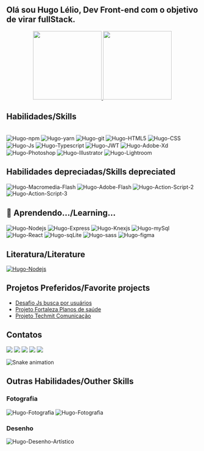 ## Olá sou Hugo Lélio, Dev Front-end com o objetivo de virar fullStack.
<div align="center">
  <a href="https://github.com/hugolrjdev">
  <img height="180em" src="https://github-readme-stats.vercel.app/api?username=hugolrjdev&show_icons=true&theme=default&include_all_commits=true&count_private=true"/>
  <img height="180em" src="https://github-readme-stats.vercel.app/api/top-langs/?username=hugolrjdev&layout=compact&langs_count=7&theme=default"/>
  </a>
</div>
  
## Habilidades/Skills
  
<div style="display: inline_block"><br>
  <img align="center" alt="Hugo-npm" src="https://img.shields.io/badge/NPM-%23000000.svg?style=for-the-badge&logo=npm&logoColor=white">
  <img align="center" alt="Hugo-yarn" src="https://img.shields.io/badge/yarn-%232C8EBB.svg?style=for-the-badge&logo=yarn&logoColor=white">
  <img align="center" alt="Hugo-git" src="https://img.shields.io/badge/git-%23F05033.svg?style=for-the-badge&logo=git&logoColor=white">
  <img align="center" alt="Hugo-HTML5" src="https://img.shields.io/badge/html5-%23E34F26.svg?style=for-the-badge&logo=html5&logoColor=white">
  <img align="center" alt="Hugo-CSS" src="https://img.shields.io/badge/css3-%231572B6.svg?style=for-the-badge&logo=css3&logoColor=white">
  <img align="center" alt="Hugo-Js" src="https://img.shields.io/badge/javascript-%23323330.svg?style=for-the-badge&logo=javascript&logoColor=%23F7DF1E">
  <img align="center" alt="Hugo-Typescript" src="https://img.shields.io/badge/typescript-%23007ACC.svg?style=for-the-badge&logo=typescript&logoColor=white">
  <img align="center" alt="Hugo-JWT" src="https://img.shields.io/badge/JWT-black?style=for-the-badge&logo=JSON%20web%20tokens">
  <img align="center" alt="Hugo-Adobe-Xd" src="https://img.shields.io/badge/Adobe%20XD-470137?style=for-the-badge&logo=Adobe%20XD&logoColor=#FF61F6">
  <img align="center" alt="Hugo-Photoshop" src="https://img.shields.io/badge/adobephotoshop-%2331A8FF.svg?style=for-the-badge&logo=adobephotoshop&logoColor=white">
  <img align="center" alt="Hugo-Illustrator" src="https://img.shields.io/badge/adobeillustrator-%23FF9A00.svg?style=for-the-badge&logo=adobeillustrator&logoColor=white">
  <img align="center" alt="Hugo-Lightroom" src="https://img.shields.io/badge/Adobe%20Lightroom-31A8FF.svg?style=for-the-badge&logo=Adobe%20Lightroom&logoColor=white">
</div>
  

## Habilidades depreciadas/Skills depreciated
  
  <div>
    <img align="center" alt="Hugo-Macromedia-Flash" src="https://fortalezaplanodesaude.com/sistema/giticons/macromedia-flash.svg">
    <img align="center" alt="Hugo-Adobe-Flash" src="https://fortalezaplanodesaude.com/sistema/giticons/adobe-flash.svg">
    <img align="center" alt="Hugo-Action-Script-2" src="https://fortalezaplanodesaude.com/sistema/giticons/action-script-2.svg">
    <img align="center" alt="Hugo-Action-Script-3" src="https://fortalezaplanodesaude.com/sistema/giticons/action-script3.svg">
  </div>
  
## 🌱 Aprendendo.../Learning...

  <div>
    <img align="center" alt="Hugo-Nodejs" src="https://img.shields.io/badge/node.js-6DA55F?style=for-the-badge&logo=node.js&logoColor=white">
    <img align="center" alt="Hugo-Express" src="https://img.shields.io/badge/express.js-%23404d59.svg?style=for-the-badge&logo=express&logoColor=%2361DAFB">
    <img align="center" alt="Hugo-Knexjs" src="https://fortalezaplanodesaude.com/sistema/giticons/knexjs.svg">
    <img align="center" alt="Hugo-mySql" src="https://img.shields.io/badge/mysql-%2300f.svg?style=for-the-badge&logo=mysql&logoColor=white">
    <img align="center" alt="Hugo-React" src="https://img.shields.io/badge/react-%2320232a.svg?style=for-the-badge&logo=react&logoColor=%2361DAFB">
    <img align="center" alt="Hugo-sqLite" src="https://img.shields.io/badge/sqlite-%2307405e.svg?style=for-the-badge&logo=sqlite&logoColor=white">
    <img align="center" alt="Hugo-sass" src="https://img.shields.io/badge/SASS-hotpink.svg?style=for-the-badge&logo=SASS&logoColor=white">
    <img align="center" alt="Hugo-figma" src="https://img.shields.io/badge/figma-%23F24E1E.svg?style=for-the-badge&logo=figma&logoColor=white">
  </div>
  
## Literatura/Literature
  
  <div>
    <a href="https://www.amazon.com.br/ECMAScript-Entre-cabe%C3%A7a-futuro-JavaScript-ebook/dp/B06XWH5WKB/ref=sr_1_3?__mk_pt_BR=%C3%85M%C3%85%C5%BD%C3%95%C3%91&crid=2XN7MV5S9BQOF&keywords=ecma&qid=1644424893&sprefix=ecma%2Caps%2C134&sr=8-3&ufe=app_do%3Aamzn1.fos.25548f35-0de7-44b3-b28e-0f56f3f96147"><img align="center" alt="Hugo-Nodejs" src="https://fortalezaplanodesaude.com/sistema/books/ecmascript6.png"></a>
  </div>
  
## Projetos Preferidos/Favorite projects
  
  <ul>
    <li><a href="https://github.com/hugolrjdev/js-pesquisa-de-usuarios"> Desafio Js busca por usuários </a></li>
    <li><a href="https://fortalezaplanodesaude.com/"> Projeto Fortaleza Planos de saúde</a></li>
    <li><a href="http://techmit.com.br/"> Projeto Techmit Comunicação </a></li>
  </ul>
  

## Contatos
 
<div> 
  <a href="https://api.whatsapp.com/send?phone=5585996434504&text=" target="_blank"><img src="https://img.shields.io/badge/WhatsApp-25D366?style=for-the-badge&logo=whatsapp&logoColor=white" target="_blank"></a>
  <a href="https://t.me/hugolrj" target="_blank"><img src="https://img.shields.io/badge/Telegram-2CA5E0?style=for-the-badge&logo=telegram&logoColor=white target="_blank"></a>   
 <a href="https://discord.gg/G45j5jMv" target="_blank"><img src="https://img.shields.io/badge/Discord-7289DA?style=for-the-badge&logo=discord&logoColor=white" target="_blank"></a>
  <a href = "mailto:fortalezaplanodesaude@gmail.com"><img src="https://img.shields.io/badge/-Gmail-%23333?style=for-the-badge&logo=gmail&logoColor=white" target="_blank"></a>
  <a href="https://www.linkedin.com/in/hugolrj/" target="_blank"><img src="https://img.shields.io/badge/-LinkedIn-%230077B5?style=for-the-badge&logo=linkedin&logoColor=white" target="_blank"></a> 
</div>
    
    
  ![Snake animation](https://github.com/hugolrjdev/hugolrjdev/blob/output/github-contribution-grid-snake.svg)
    

## Outras Habilidades/Outher Skills
    
### Fotografia
  
  <div>
    <img align="center" alt="Hugo-Fotografia" src="https://fortalezaplanodesaude.com/sistema/giticons/foto-modelos.svg">
    <img align="center" alt="Hugo-Fotografia" src="https://fortalezaplanodesaude.com/sistema/giticons/foto-publicidade.svg">
  </div>

### Desenho
  
  <div>
    <img align="center" alt="Hugo-Desenho-Artístico" src="https://fortalezaplanodesaude.com/sistema/giticons/desenho-artistico.svg">
  </div>
 
</div>
